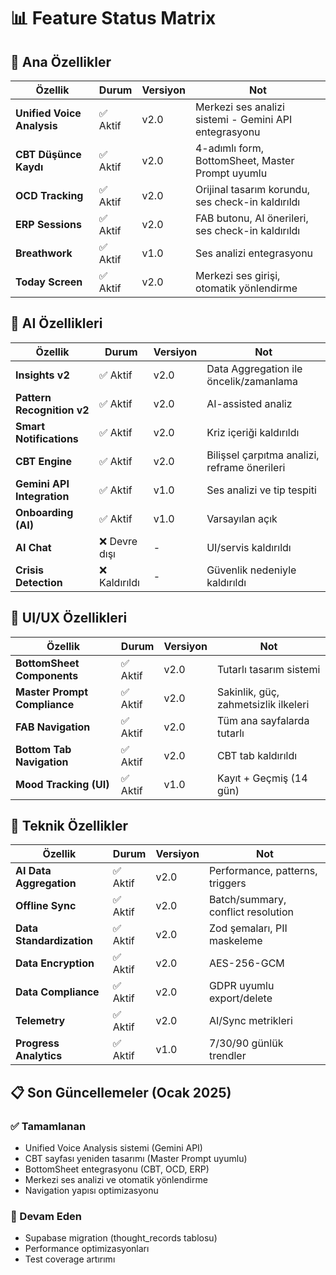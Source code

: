 # 📊 Feature Status Matrix

## 🎯 Ana Özellikler

| Özellik | Durum | Versiyon | Not |
|---|---|---|---|
| **Unified Voice Analysis** | ✅ Aktif | v2.0 | Merkezi ses analizi sistemi - Gemini API entegrasyonu |
| **CBT Düşünce Kaydı** | ✅ Aktif | v2.0 | 4-adımlı form, BottomSheet, Master Prompt uyumlu |
| **OCD Tracking** | ✅ Aktif | v2.0 | Orijinal tasarım korundu, ses check-in kaldırıldı |
| **ERP Sessions** | ✅ Aktif | v2.0 | FAB butonu, AI önerileri, ses check-in kaldırıldı |
| **Breathwork** | ✅ Aktif | v1.0 | Ses analizi entegrasyonu |
| **Today Screen** | ✅ Aktif | v2.0 | Merkezi ses girişi, otomatik yönlendirme |

## 🤖 AI Özellikleri

| Özellik | Durum | Versiyon | Not |
|---|---|---|---|
| **Insights v2** | ✅ Aktif | v2.0 | Data Aggregation ile öncelik/zamanlama |
| **Pattern Recognition v2** | ✅ Aktif | v2.0 | AI-assisted analiz |
| **Smart Notifications** | ✅ Aktif | v2.0 | Kriz içeriği kaldırıldı |
| **CBT Engine** | ✅ Aktif | v2.0 | Bilişsel çarpıtma analizi, reframe önerileri |
| **Gemini API Integration** | ✅ Aktif | v1.0 | Ses analizi ve tip tespiti |
| **Onboarding (AI)** | ✅ Aktif | v1.0 | Varsayılan açık |
| **AI Chat** | ❌ Devre dışı | - | UI/servis kaldırıldı |
| **Crisis Detection** | ❌ Kaldırıldı | - | Güvenlik nedeniyle kaldırıldı |

## 📱 UI/UX Özellikleri

| Özellik | Durum | Versiyon | Not |
|---|---|---|---|
| **BottomSheet Components** | ✅ Aktif | v2.0 | Tutarlı tasarım sistemi |
| **Master Prompt Compliance** | ✅ Aktif | v2.0 | Sakinlik, güç, zahmetsizlik ilkeleri |
| **FAB Navigation** | ✅ Aktif | v2.0 | Tüm ana sayfalarda tutarlı |
| **Bottom Tab Navigation** | ✅ Aktif | v2.0 | CBT tab kaldırıldı |
| **Mood Tracking (UI)** | ✅ Aktif | v1.0 | Kayıt + Geçmiş (14 gün) |

## 🔧 Teknik Özellikler

| Özellik | Durum | Versiyon | Not |
|---|---|---|---|
| **AI Data Aggregation** | ✅ Aktif | v2.0 | Performance, patterns, triggers |
| **Offline Sync** | ✅ Aktif | v2.0 | Batch/summary, conflict resolution |
| **Data Standardization** | ✅ Aktif | v2.0 | Zod şemaları, PII maskeleme |
| **Data Encryption** | ✅ Aktif | v2.0 | AES-256-GCM |
| **Data Compliance** | ✅ Aktif | v2.0 | GDPR uyumlu export/delete |
| **Telemetry** | ✅ Aktif | v2.0 | AI/Sync metrikleri |
| **Progress Analytics** | ✅ Aktif | v1.0 | 7/30/90 günlük trendler |

## 📋 Son Güncellemeler (Ocak 2025)

### ✅ Tamamlanan
- Unified Voice Analysis sistemi (Gemini API)
- CBT sayfası yeniden tasarımı (Master Prompt uyumlu)
- BottomSheet entegrasyonu (CBT, OCD, ERP)
- Merkezi ses analizi ve otomatik yönlendirme
- Navigation yapısı optimizasyonu

### 🚧 Devam Eden
- Supabase migration (thought_records tablosu)
- Performance optimizasyonları
- Test coverage artırımı
